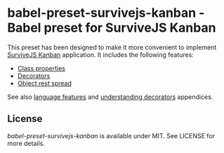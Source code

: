 # babel-preset-survivejs-kanban - Babel preset for SurviveJS Kanban

This preset has been designed to make it more convenient to implement [SurviveJS Kanban](https://github.com/survivejs/webpack_react) application. It includes the following features:

* [Class properties](https://github.com/jeffmo/es-class-fields-and-static-properties)
* [Decorators](https://github.com/wycats/javascript-decorators)
* [Object rest spread](https://github.com/sebmarkbage/ecmascript-rest-spread)

See also [language features](http://survivejs.com/webpack_react/language_features/) and [understanding decorators](http://survivejs.com/webpack_react/understanding_decorators/) appendices.

## License

*babel-preset-survivejs-kanban* is available under MIT. See LICENSE for more details.
